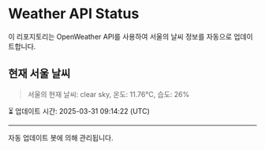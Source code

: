 
# Weather API Status

이 리포지토리는 OpenWeather API를 사용하여 서울의 날씨 정보를 자동으로 업데이트합니다.

## 현재 서울 날씨
> 서울의 현재 날씨: clear sky, 온도: 11.76°C, 습도: 26%

⏳ 업데이트 시간: 2025-03-31 09:14:22 (UTC)

---
자동 업데이트 봇에 의해 관리됩니다.
